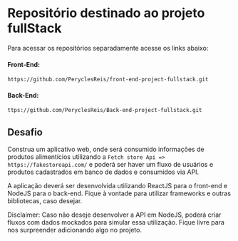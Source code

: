 # Repositório destinado ao projeto fullStack

Para acessar os repositórios separadamente acesse os links abaixo:

#### Front-End:
 `https://github.com/PeryclesReis/front-end-project-fullstack.git`

#### Back-End:
 `ttps://github.com/PeryclesReis/Back-end-project-fullstack.git`

## Desafio

Construa um aplicativo web, onde será consumido informações de produtos alimentícios utilizando a `Fetch store Api => https://fakestoreapi.com/` e poderá ser haver um fluxo de usuários e produtos cadastrados em banco de dados e consumidos via API.

A aplicação deverá ser desenvolvida utilizando ReactJS para o front-end e NodeJS para o back-end. Fique à vontade para utilizar frameworks e outras bibliotecas, caso desejar.

Disclaimer: Caso não deseje desenvolver a API em NodeJS, poderá criar fluxos com dados mockados para simular essa utilização. Fique livre para nos surpreender adicionando algo no projeto.
